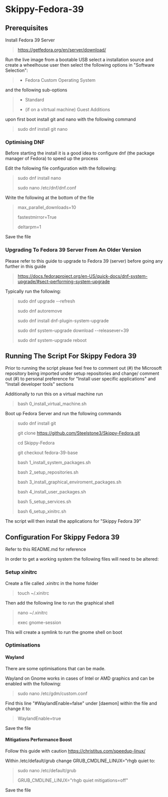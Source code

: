 # Skippy-Fedora-39

## Prerequisites

Install Fedora 39 Server

> <https://getfedora.org/en/server/download/>

Run the live image from a bootable USB select a installation source and create a wheelhouse user then select the following options in "Software Selection":
>
> - Fedora Custom Operating System

and the following sub-options
>
> - Standard
>
> - (if on a vitrtual machine) Guest Additions

upon first boot install git and nano with the following command
> sudo dnf install git nano

### Optimising DNF

Before starting the install it is a good idea to configure dnf (the package manager of Fedora) to speed up the process

Edit the following file configuration with the following:

> sudo dnf install nano
>
> sudo nano /etc/dnf/dnf.conf

Write the following at the bottom of the file

> max_parallel_downloads=10
>
> fastestmirror=True
>
> deltarpm=1

Save the file

### Upgrading To Fedora 39 Server From An Older Version

Please refer to this guide to upgrade to Fedora 39 (server) before going any further in this guide
> <https://docs.fedoraproject.org/en-US/quick-docs/dnf-system-upgrade/#sect-performing-system-upgrade>

Typically run the following:
> sudo dnf upgrade --refresh
>
> sudo dnf autoremove
>
> sudo dnf install dnf-plugin-system-upgrade
>
> sudo dnf system-upgrade download --releasever=39
>
> sudo dnf system-upgrade reboot

## Running The Script For Skippy Fedora 39

Prior to running the script please feel free to comment out (#) the Microsoft repository being imported under setup repositories and change/ comment out (#) to personal preference for "Install user specific applications" and "Install developer tools" sections

Additionally to run this on a virtual machine run

> bash 0_install_virtual_machine.sh

Boot up Fedora Server and run the following commands

> sudo dnf install git
>
> git clone <https://github.com/Steelstone3/Skippy-Fedora.git>
>
> cd Skippy-Fedora
>
> git checkout fedora-39-base
>
> bash 1_install_system_packages.sh
>
> bash 2_setup_repositories.sh
>
> bash 3_install_graphical_enviroment_packages.sh
>
> bash 4_install_user_packages.sh
>
> bash 5_setup_services.sh
>
> bash 6_setup_xinitrc.sh

The script will then install the applications for "Skippy Fedora 39"

## Configuration For Skippy Fedora 39

Refer to this README.md for reference

In order to get a working system the following files will need to be altered:

### Setup xinitrc

Create a file called .xinitrc in the home folder

> touch ~/.xinitrc

Then add the following line to run the graphical shell

> nano ~/.xinitrc
>
> exec gnome-session

This will create a symlink to run the gnome shell on boot

### Optimisations

#### Wayland

There are some optimisations that can be made.

Wayland on Gnome works in cases of Intel or AMD graphics and can be enabled with the following:

> sudo nano /etc/gdm/custom.conf

Find this line "#WaylandEnable=false" under [daemon] within the file and change it to:

> WaylandEnable=true

Save the file

#### Mitigations Performance Boost

Follow this guide with caution <https://christitus.com/speedup-linux/>

Within /etc/default/grub change GRUB_CMDLINE_LINUX="rhgb quiet to:

> sudo nano /etc/default/grub
>
> GRUB_CMDLINE_LINUX="rhgb quiet mitigations=off"

Save the file
